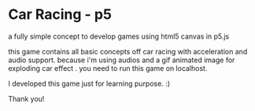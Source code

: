 # Car Racing - p5

a fully simple concept to develop games using html5 canvas in p5.js

this game contains all basic concepts off car racing with acceleration and audio support.
because i'm using audios and a gif animated image for exploding car effect .
you need to run this game on localhost.

I developed this game just for learning purpose. :) 

Thank you! 
